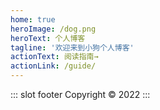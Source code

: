 ```yaml
---
home: true
heroImage: /dog.png
heroText: 个人博客
tagline: '欢迎来到小狗个人博客'
actionText: 阅读指南→
actionLink: /guide/
---
```

::: slot footer
Copyright © 2022
:::
